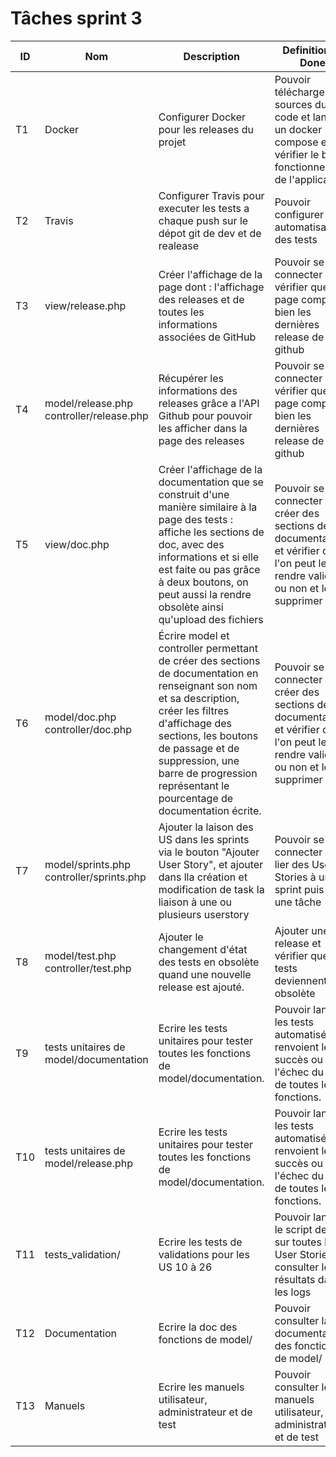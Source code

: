 # Tâches sprint 3

| ID  | Nom                                         | Description                                                                                                                                                                                                                                                                                | Definition of Done                                                                                                               | Parents     | Coût (j/h) | Liaison US           | Développeur    | Etat  |
|-----|---------------------------------------------|--------------------------------------------------------------------------------------------------------------------------------------------------------------------------------------------------------------------------------------------------------------------------------------------|----------------------------------------------------------------------------------------------------------------------------------|-------------|------------|----------------------|----------------|-------|
| T1  | Docker                                      | Configurer Docker pour les releases du projet                                                                                                                                                                                                                                              | Pouvoir télécharger les sources du code et lancer un docker compose et vérifier le bon fonctionnement de l'application           | T0          | 1.5        | US1 - US29           | Guillaume      | DONE  |
| T2  | Travis                                      | Configurer Travis pour executer les tests a chaque push sur le dépot git de dev et de realease                                                                                                                                                                                             | Pouvoir configurer une automatisation des tests                                                                                  | T0          | 1.5        | US20<br>US21         | Guillaume      | DONE  |
| T3  | view/release.php                            | Créer l'affichage de la page dont : l'affichage des releases et de toutes les informations associées de GitHub                                                                                                                                                                             | Pouvoir se connecter et vérifier que la page comporte bien les dernières release de github                                       | T0          | 0.5        | US22<br>US23         | Mathieu        | DONE  |
| T4  | model/release.php<br>controller/release.php | Récupérer les informations des releases grâce a l'API Github pour pouvoir les afficher dans la page des releases                                                                                                                                                                           | Pouvoir se connecter et vérifier que la page comporte bien les dernières release de github                                       | T0          | 1          | US22<br>US23         | Mathieu        | DONE  |
| T5  | view/doc.php                                | Créer l'affichage de la documentation que se construit d'une manière similaire à la page des tests : affiche les sections de doc, avec des informations et si elle est faite ou pas grâce à deux boutons, on peut aussi la rendre obsolète ainsi qu'upload des fichiers                    | Pouvoir se connecter et créer des sections de documentations et vérifier que l'on peut les rendre valide ou non et les supprimer | T0          | 0.5        | US24<br>US25<br>US26 |                | TODO  |
| T6  | model/doc.php<br>controller/doc.php         | Écrire model et controller permettant de créer des sections de documentation en renseignant son nom et sa description, créer les filtres d'affichage des sections, les boutons de passage et de suppression, une barre de progression représentant le pourcentage de documentation écrite. | Pouvoir se connecter et créer des sections de documentations et vérifier que l'on peut les rendre valide ou non et les supprimer | T0          | 0.5        | US24<br>US25<br>US26 |                | TODO  |
| T7  | model/sprints.php<br>controller/sprints.php | Ajouter la laison des US dans les sprints via le bouton "Ajouter User Story", et ajouter dans lla création et modification de task la liaison à une ou plusieurs userstory                                                                                                                 | Pouvoir se connecter et lier des User Stories à un sprint puis à une tâche                                                       | T0          | 1.5        | US17                 | Joël           | DONE  |
| T8  | model/test.php<br>controller/test.php       | Ajouter le changement d'état des tests en obsolète quand une nouvelle release est ajouté.                                                                                                                                                                                                  | Ajouter une release et vérifier que les tests deviennent obsolète                                                                | T0          | 0.5        | US21                 | Mathieu        | DONE  |
| T9  | tests unitaires de model/documentation      | Ecrire les tests unitaires pour tester toutes les fonctions de model/documentation.                                                                                                                                                                                                        | Pouvoir lancer les tests automatisés qui renvoient le succès ou l'échec du test de toutes les fonctions.                         | T5          | 0.5        | US1 - US29           |                | TODO  |
| T10 | tests unitaires de model/release.php        | Ecrire les tests unitaires pour tester toutes les fonctions de model/documentation.                                                                                                                                                                                                        | Pouvoir lancer les tests automatisés qui renvoient le succès ou l'échec du test de toutes les fonctions.                         | T4          | 0.5        | US1 - US29           |                | TODO  |
| T11 | tests_validation/                           | Ecrire les tests de validations pour les US 10 à 26                                                                                                                                                                                                                                        | Pouvoir lancer le script de test sur toutes les User Stories et consulter les résultats dans les logs                            | T1 - T9     | 1.5        | US10 - US27          | Guillaume      | DOING |
| T12 | Documentation                               | Ecrire la doc des fonctions de model/                                                                                                                                                                                                                                                      | Pouvoir consulter la documentation des fonctions de model/                                                                       | T1 - T9     | 1          | US1 - US29           |                | TODO  |
| T13 | Manuels                                     | Ecrire les manuels utilisateur, administrateur et de test                                                                                                                                                                                                                                  | Pouvoir consulter les manuels utilisateur, administrateur et de test                                                             | T1 - T9     | 0.5        | US1 - US29           | Guillaume      | DONE  |
